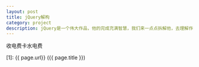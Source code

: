 ```yaml
---
layout: post
title: jQuery解构
category: project
description: jQuery是一个伟大作品，他的完成充满智慧，我们来一点点拆解他，去理解作者的思想精华。
---
```


收电费卡水电费


[BeiYuu]:    http://beiyuu.com  "BeiYuu"
[1]:    {{ page.url}}  ({{ page.title }})
